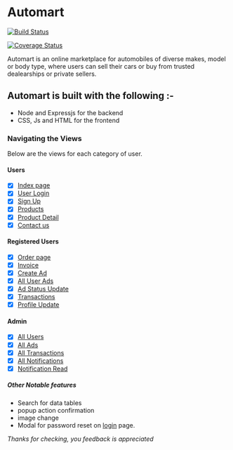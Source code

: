# Automart
[![Build Status](https://travis-ci.com/tvpeter/automart.svg?branch=develop)](https://travis-ci.com/tvpeter/automart)

[![Coverage Status](https://coveralls.io/repos/github/tvpeter/automart/badge.svg)](https://coveralls.io/github/tvpeter/automart)


Automart is an online marketplace for automobiles of diverse makes, model or body type, where users can sell their cars or buy from trusted dealearships or private sellers.

## Automart is built with the following :-

- Node and Expressjs for the backend
- CSS, Js and HTML for the frontend

### Navigating the Views

Below are the views for each category of user.

#### Users

- [x] [Index page](https://tvpeter.github.io/automart/)
- [x] [User Login](https://tvpeter.github.io/automart/login.html)
- [x] [Sign Up](https://tvpeter.github.io/automart/signup.html)
- [x] [Products](https://tvpeter.github.io/automart/products.html)
- [x] [Product Detail](https://tvpeter.github.io/automart/details.html)
- [x] [Contact us](https://tvpeter.github.io/automart/contact.html)

#### Registered Users

- [x] [Order page](https://tvpeter.github.io/automart/order.html)
- [x] [Invoice](https://tvpeter.github.io/automart/invoice.html)
- [x] [Create Ad](https://tvpeter.github.io/automart/createad.html)
- [x] [All User Ads](https://tvpeter.github.io/automart/userads.html)
- [x] [Ad Status Update](https://tvpeter.github.io/automart/updatestatus.html)
- [x] [Transactions](https://tvpeter.github.io/automart/mytransactions.html)
- [x] [Profile Update](https://tvpeter.github.io/automart/profile.html)

#### Admin

- [x] [All Users](https://tvpeter.github.io/automart/users.html)
- [x] [All Ads](https://tvpeter.github.io/automart/users.html)
- [x] [All Transactions](https://tvpeter.github.io/automart/transactions.html)
- [x] [All Notifications](https://tvpeter.github.io/automart/transactions.html)
- [x] [Notification Read](https://tvpeter.github.io/automart/readnotification.html)

##### Other Notable features

- Search for data tables
- popup action confirmation
- image change
- Modal for password reset on [login](https://tvpeter.github.io/automart/users.html) page.

_Thanks for checking, you feedback is appreciated_
